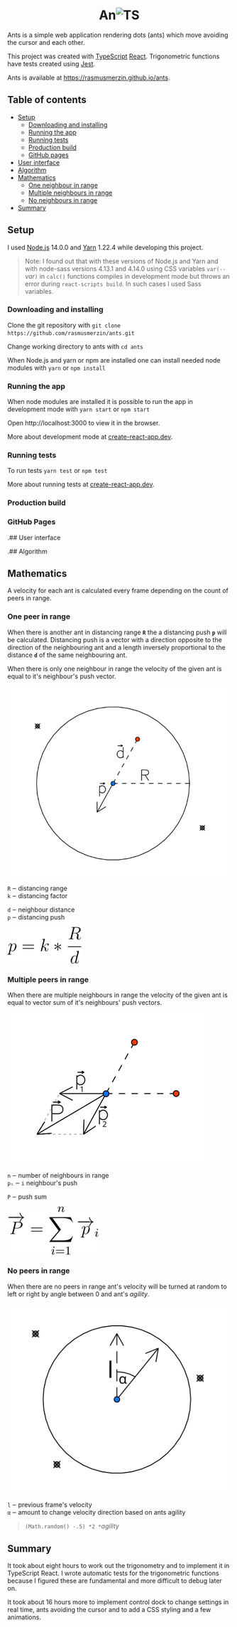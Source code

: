<h1 style='text-align: center'>An<img src='https://rasmusmerzin.github.io/static/media/TypeScript.a14d1459.svg' alt='TS' height='36px' /></h1>

Ants is a simple web application rendering dots (ants) which move avoiding the cursor and each other.

This project was created with [TypeScript](https://www.typescriptlang.org) [React](https://reactjs.org).
Trigonometric functions have tests created using [Jest](https://jestjs.io).

Ants is available at https://rasmusmerzin.github.io/ants.

## Table of contents
* [Setup](#Setup)
  * [Downloading and installing](#Downloading-and-installing)
  * [Running the app](#Running-the-app)
  * [Running tests](#Running-tests)
  * [Production build](#Production-build)
  * [GitHub pages](#GitHub-pages)
* [User interface](#User-interface)
* [Algorithm](#Algorithm)
* [Mathematics](#Mathematics)
  * [One neighbour in range](#One-neighbour-in-range)
  * [Multiple neighbours in range](#Multiple-neighbours-in-range)
  * [No neighbours in range](#No-neighbours-in-range)
* [Summary](#Summary)

## Setup

I used [Node.js](https://nodejs.org) 14.0.0 and [Yarn](https://classic.yarnpkg.com) 1.22.4 while developing this project.

> Note: I found out that with these versions of Node.js and Yarn and with node-sass versions 4.13.1 and 4.14.0 using CSS variables `var(--`*var*`)` in `calc()` functions compiles in development mode but throws an error during `react-scripts build`. In such cases I used Sass variables.

### Downloading and installing

Clone the git repository with `git clone https://github.com/rasmusmerzin/ants.git`

Change working directory to ants with `cd ants`

When Node.js and yarn or npm are installed one can install needed node modules with `yarn` or `npm install`

### Running the app

When node modules are installed it is possible to run the app in development mode with `yarn start` or `npm start`

Open http://localhost:3000 to view it in the browser.

More about development mode at [create-react-app.dev](https://create-react-app.dev/docs/available-scripts#npm-start).

### Running tests

To run tests `yarn test` or `npm test`

More about running tests at [create-react-app.dev](https://create-react-app.dev/docs/available-scripts#npm-test).

### Production build

### GitHub Pages

.## User interface

.## Algorithm

## Mathematics

A velocity for each ant is calculated every frame depending on the count of peers in range.


### One peer in range

When there is another ant in distancing range **`R`** the a distancing push **`p`** will be calculated.
Distancing push is a vector with a direction opposite to the direction of the neighbouring ant and a length inversely proportional to the distance **`d`** of the same neighbouring ant.

When there is only one neighbour in range the velocity of the given ant is equal to it's neighbour's push vector.

<img src='./docs/diagram_01.svg' alt='diagram 1' />

`R` ‒ distancing range  
`k` ‒ distancing factor

`d` ‒ neighbour distance  
`p` ‒ distancing push

<img src='./docs/formula_01.svg' alt='p=k*R/d' />


### Multiple peers in range

When there are multiple neighbours in range the velocity of the given ant is equal to vector sum of it's neighbours' push vectors.

<img src='./docs/diagram_02.svg' alt='diagram 2' />

`n` ‒ number of neighbours in range  
`pᵢ` ‒ `i` neighbour's push

`P` ‒ push sum

<img src='./docs/formula_02.svg' alt='→P=∑(1<=i<=n)(→p_i)' />

### No peers in range

When there are no peers in range ant's velocity will be turned at random to left or right by angle between 0 and ant's _agility_.

<img src='./docs/diagram_03.svg' alt='diagram 3' />

`l` ‒ previous frame's velocity  
`α` ‒ amount to change velocity direction based on ants agility  
> `(Math.random() -.5) *2 *`_agility_

## Summary

It took about eight hours to work out the trigonometry and to implement it in TypeScript React.
I wrote automatic tests for the trigonometric functions because I figured these are fundamental and more difficult to debug later on.

It took about 16 hours more to implement control dock to change settings in real time, ants avoiding the cursor and to add a CSS styling and a few animations.
